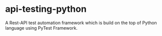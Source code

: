 # api-testing-python
A Rest-API test automation framework which is build on the top of Python language using PyTest Framework.
